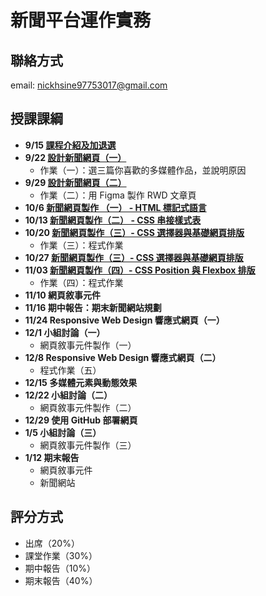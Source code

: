 # 新聞平台運作實務 
## 聯絡方式
email: nickhsine97753017@gmail.com

## 授課課綱
* **9/15 [課程介紹及加退選](https://nickhsine.github.io/teach-at-nccu/109-01/09-15)**
* **9/22 [設計新聞網頁（一）](https://nickhsine.github.io/teach-at-nccu/109-01/09-22/)**
  * 作業（一）：選三篇你喜歡的多媒體作品，並說明原因
* **9/29 [設計新聞網頁（二）](https://nickhsine.github.io/teach-at-nccu/109-01/09-29/)**
  * 作業（二）：用 Figma 製作 RWD 文章頁
* **10/6 [新聞網頁製作 （一） - HTML 標記式語言](https://hackmd.io/svhFYKq4QyaarC_J0WRsig)**
* **10/13 [新聞網頁製作（二） - CSS 串接樣式表](https://hackmd.io/Pekdv0mvT8qD_LXLzUo9iQ)**
* **10/20 [新聞網頁製作（三）- CSS 選擇器與基礎網頁排版](https://nickhsine.github.io/teach-at-nccu/109-01/10-20/)**
  * 作業（三）：程式作業
* **10/27 [新聞網頁製作（三）- CSS 選擇器與基礎網頁排版](https://nickhsine.github.io/teach-at-nccu/109-01/10-20/)**
* **11/03 [新聞網頁製作（四）- CSS Position 與 Flexbox 排版](https://nickhsine.github.io/teach-at-nccu/109-01/11-03/)**
  * 作業（四）：程式作業
* **11/10 網頁敘事元件**
* **11/16 期中報告：期末新聞網站規劃**
* **11/24 Responsive Web Design 響應式網頁（一）**
* **12/1 小組討論（一）**
  * 網頁敘事元件製作（一）
* **12/8 Responsive Web Design 響應式網頁（二）**
  * 程式作業（五）
* **12/15 多媒體元素與動態效果**
* **12/22 小組討論（二）**
  * 網頁敘事元件製作（二）
* **12/29 使用 GitHub 部署網頁**
* **1/5 小組討論（三）**
  * 網頁敘事元件製作（三）
* **1/12 期末報告**
  * 網頁敘事元件
  * 新聞網站

## 評分方式
- 出席（20%）
- 課堂作業（30%）
- 期中報告（10%）
- 期末報告（40%）

